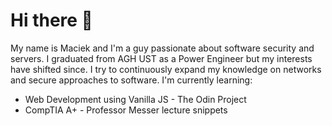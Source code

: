 # Hi there 👋


My name is Maciek and I'm a guy passionate about software security and servers. I graduated from AGH UST as a Power Engineer but my interests have shifted since. I try to continuously expand my knowledge on networks and secure approaches to software.
I'm currently learning:
- Web Development using Vanilla JS - The Odin Project
- CompTIA A+ - Professor Messer lecture snippets

<!--
**mateyoski/mateyoski** is a ✨ _special_ ✨ repository because its `README.md` (this file) appears on your GitHub profile.

Here are some ideas to get you started:

- 🔭 I’m currently working on ...
- 🌱 I’m currently learning ...
- 👯 I’m looking to collaborate on ...
- 🤔 I’m looking for help with ...
- 💬 Ask me about ...
- 📫 How to reach me: ...
- 😄 Pronouns: ...
- ⚡ Fun fact: ...
-->
